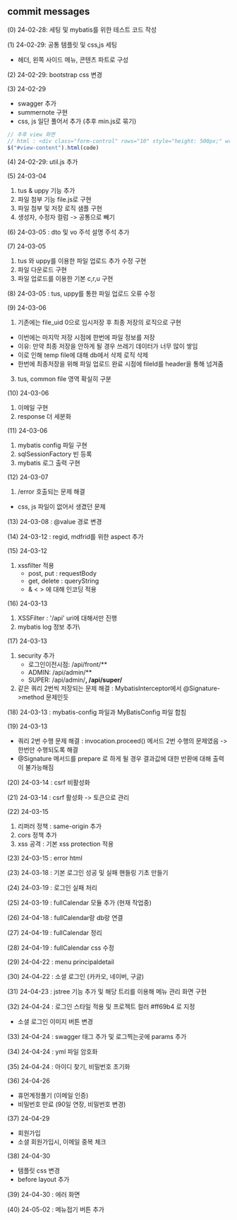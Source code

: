 ## commit messages


(0) 24-02-28: 세팅 및 mybatis를 위한 테스트 코드 작성


(1) 24-02-29: 공통 템플릿 및 css,js 세팅

-  헤더, 왼쪽 사이드 메뉴, 콘텐츠 파트로 구성


(2) 24-02-29: bootstrap css 변경


(3) 24-02-29 

- swagger 추가
- summernote 구현
- css, js 일단 풀어서 추가 (추후 min.js로 묶기)

```js
// 추후 view 화면
// html : <div class="form-control" rows="10" style="height: 500px;" wrap="soft" id="view-content" name="view-content" readonly></div>
$("#view-content").html(code)
```


(4) 24-02-29: util.js 추가


(5) 24-03-04
1. tus & uppy 기능 추가
2. 파일 첨부 기능 file.js로 구현
3. 파일 첨부 및 저장 로직 샘플 구현
4. 생성자, 수정자 컬럼 -> 공통으로 빼기


(6) 24-03-05 : dto 및 vo 주석 설명 주석 추가


(7) 24-03-05
1. tus 와 uppy를 이용한 파일 업로드 추가 수정 구현
2. 파일 다운로드 구현
3. 파일 업로드를 이용한 기본 c,r,u 구현


(8) 24-03-05 :  tus, uppy를 통한 파일 업로드 오류 수정


(9) 24-03-06
1. 기존에는 file_uid 0으로 임시저장 후 최종 저장의 로직으로 구현
  - 이번에는 마지막 저장 시점에 한번에 파일 정보를 저장
  - 이유: 만약 최종 저장을 안하게 될 경우 쓰레기 데이터가 너무 많이 쌓임
  - 이로 인해 temp file에 대해 db에서 삭제 로직 삭제
  - 한번에 최종저장을 위해 파일 업로드 완료 시점에 fileId를 header을 통해 넘겨줌
3. tus, common file 영역 확실히 구분


(10) 24-03-06
1. 이메일 구현
2. response 더 세분화


(11) 24-03-06
1. mybatis config 파일 구현
2. sqlSessionFactory 빈 등록
3. mybatis 로그 출력 구현


(12) 24-03-07 
1. /error 호출되는 문제 해결
  - css, js 파일이 없어서 생겼던 문제



(13) 24-03-08 : @value 경로 변경



(14) 24-03-12 : regid, mdfrid를 위한 aspect 추가



(15) 24-03-12
1. xssfilter 적용
   - post, put : requestBody
   - get, delete : queryString
   - & < >  에 대해 인코딩 적용

  

(16) 24-03-13
1. XSSFilter : '/api' uri에 대해서만 진행
2. mybatis log 정보 추가\



(17) 24-03-13
1. security 추가
   - 로그인이전시점: /api/front/**
   - ADMIN: /api/admin/**
   - SUPER: /api/admin/**, /api/super/**
2. 같은 쿼리 2번씩 저장되는 문제 해결 : MybatisInterceptor에서 @Signature->method 문제인듯



(18) 24-03-13 : mybatis-config 파일과 MyBatisConfig 파일 합침



(19) 24-03-13
- 쿼리 2번 수행 문제 해결 : invocation.proceed() 메서드 2번 수행의 문제였음 -> 한번만 수행되도록 해결
- @Signature 메서드를 prepare 로 하게 될 경우 결과값에 대한 반환에 대해 출력이 불가능해짐


(20) 24-03-14 : csrf 비활성화


(21) 24-03-14 : csrf 활성화 -> 토큰으로 관리



(22) 24-03-15 
1. 리퍼러 정책 : same-origin 추가
2. cors 정책 추가
3. xss 공격 : 기본 xss protection 적용


(23) 24-03-15 : error html


(23) 24-03-18 : 기본 로그인 성공 및 실패 핸들링 기초 만들기


(24) 24-03-19 : 로그인 실패 처리


(25) 24-03-19 : fullCalendar 모듈 추가 (현재 작업중)


(26) 24-04-18 : fullCalendar랑 db랑 연결


(27) 24-04-19 : fullCalendar 정리


(28) 24-04-19 : fullCalendar css 수정


(29) 24-04-22 : menu principaldetail


(30) 24-04-22 : 소셜 로그인 (카카오, 네이버, 구글)


(31) 24-04-23 : jstree 기능 추가 및 해당 트리를 이용해 메뉴 관리 화면 구현


(32) 24-04-24 : 로그인 스타일 적용 및 프로젝트 컬러 #ff69b4 로 지정
- 소셜 로그인 이미지 버튼 변경


(33) 24-04-24 : swagger 태그 추가 및 로그찍는곳에 params 추가


(34) 24-04-24 : yml 파일 암호화


(35) 24-04-24 : 아이디 찾기, 비밀번호 초기화


(36) 24-04-26 
- 휴먼계정풀기 (이메일 인증)
- 비밀번호 만료 (90일 연장, 비밀번호 변경)


(37) 24-04-29
- 회원가입
- 소셜 회원가입시, 이메일 중복 체크


(38) 24-04-30
- 템플릿 css 변경
- before layout 추가


(39) 24-04-30 : 에러 화면


(40) 24-05-02 : 메뉴접기 버튼 추가
